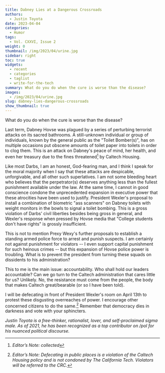 ```yaml
---
title: Dabney Lies at a Dangerous Crossroads
authors:
  - Justin Toyota
date: 2023-04-04
categories:
  - Humor
tags:
  - Vol. CXXVI, Issue 2
weight: 0
thumbnail: /img/2023/04/urine.jpg
sidebar: right
toc: true
widgets:
  - recent
  - categories
  - taglist
  - write-for-the-tech
summary: What do you do when the cure is worse than the disease?
images:
  - /img/2023/04/urine.jpg
slug: dabney-lies-dangerous-crossroads
show_thumbnail: true
---
```


What do you do when the cure is worse than the disease?

Last term, Dabney Hovse was plagued by a series of perturbing terrorist attacks on its sacred bathrooms. A still-unknown individual or group of individuals, known by the general public as the "Toilet Bomber(s)", has on multiple occasions put obscene amounts of toilet paper into toilets in order to clog them. This is an attack on Dabney's peace of mind, her health, and even her treasury due to the fines threatened[^1] by Caltech Housing. 

Like most Darbs, I am an honest, God-fearing man, and I think I speak for the moral majority when I say that these attacks are despicable, unforgivable, and all other such superlatives. I am not some bleeding heart who believes that the perpetrator(s) deserves anything less than the fullest punishment available under the law. At the same time, I cannot in good conscience condone the unprecedented expansion in executive power that these atrocities have been used to justify. President Wexler's proposal to install a combination of biometric "ass scanners" on Dabney toilets with weight monitors in the bowls to signal a toilet bombing. This is a gross violation of Darbs' civil liberties besides being gross in general, and Wexler's response when pressed by Hovse media that "College students don't have rights" is grossly insufficient.

This is not to mention Prexy Wexy's further proposals to establish a standing armed police force to arrest and punish suspects. I am certainly not against punishment for violators -- I even support capital punishment for such heinous crimes -- but this expansion of Hovse police power is troubling. What is to prevent the president from turning these squads on dissidents to his administration?

This to me is the main issue: accountability. Who shall hold our leaders accountable? Can we go turn to the Caltech administration that cares little for us? Unlikely. No, the resistance must come from the people, the body that makes Caltech great/bearable (or so I have been told). 

I will be defecating in front of President Wexler's room on April 13th to protest these disgusting overreaches of power. I encourage other concerned citizens to do the same.[^2] Remember that democracy dies in darkness and vote with your sphincters.

_Justin Toyota is a free-thinker, rationalist, lover, and self-proclaimed sigma male. As of 2021, he has been recognized as a top contributor on /pol for his nuanced political discourse._

[^1]: _Editor’s Note: collected_
[^2]: _Editor’s Note: Defecating in public places is a violation of the Caltech Housing policy and is not condoned by The California Tech. Violators will be referred to the CRC._